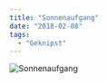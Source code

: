 ```yaml
---
title: "Sonnenaufgang"
date: "2018-02-08"
tags:
  - "Geknipst"
---
```


![Sonnenaufgang](/img/B99264F4-5ABA-42AE-9EE1-E3E71A9E5852-1024x768.jpeg)
